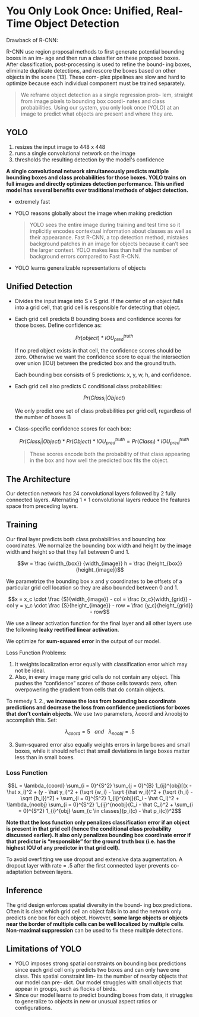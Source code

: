 # You Only Look Once: Unified, Real-Time Object Detection

Drawback of R-CNN:

R-CNN use region proposal methods to first generate potential bounding boxes in an im- age and then run a classifier on these proposed boxes. After classification, post-processing is used to refine the bound- ing boxes, eliminate duplicate detections, and rescore the boxes based on other objects in the scene [13]. These com- plex pipelines are slow and hard to optimize because each individual component must be trained separately.

> We reframe object detection as a single regression prob- lem, straight from image pixels to bounding box coordi- nates and class probabilities. Using our system, you only look once (YOLO) at an image to predict what objects are present and where they are.


## YOLO

1. resizes the input image to 448 x 448
2. runs a single convolutional network on the image
3. thresholds the resulting detection by the model's confidence

**A single convolutional network simultaneously predicts multiple bounding boxes and class probabilities for those boxes. YOLO trains on full images and directly optimizes detection performance. This unified model has several benefits over traditional methods of object detection.**

- extremely fast

- YOLO reasons globally about the image when making prediction

    > YOLO sees the entire image during training and test time so it implicitly encodes contextual information about classes as well as their appearance. Fast R-CNN, a top detection method, mistakes background patches in an image for objects because it can’t see the larger context. YOLO makes less than half the number of background errors compared to Fast R-CNN.

- YOLO learns generalizable representations of objects


## Unified Detection

- Divides the input image into S x S grid. If the center of an object falls into a grid cell, that grid cell is responsible for detecting that object.

- Each grid cell predicts B bounding boxes and confidence scores for those boxes. Define confidence as:

    ```math
    Pr(object) * IOU_{pred}^{truth}
    ```

    If no pred object exists in that cell, the confidence scores should be zero. Otherwise we want the confidence score to equal the intersection over union (IOU) between the predicted box and the ground truth.

    Each bounding box consists of 5 predictions: x, y, w, h, and confidence.

- Each grid cell also predicts C conditional class probabilities:

    ```math
    Pr(Class_i | Object)
    ```

    We only predict one set of class probabilities per grid cell, regardless of the number of boxes B

- Class-specific confidence scores for each box:

    ```math
    Pr(Class_i | Object) * Pr(Object) * IOU_{pred}^{truth} = Pr(Class_i) * IOU_{pred}^{truth}
    ```

    > These scores encode both the probability of that class appearing in the box and how well the predicted box fits the object.


##  The Architecture

Our detection network has 24 convolutional layers followed by 2 fully connected layers. Alternating 1 × 1 convolutional layers reduce the features space from preceding layers.


## Training

Our final layer predicts both class probabilities and bounding box coordinates. We normalize the bounding box width and height by the image width and height so that they fall between 0 and 1.

```math
w = \frac {width_{box}} {width_{image}}

h = \frac {height_{box}} {height_{image}}
```

We parametrize the bounding box x and y coordinates to be offsets of a particular grid cell location so they are also bounded between 0 and 1.

```math
x = x_c \cdot \frac {S}{width_{image}} - col = \frac {x_c}{width_{grid}} - col

y = y_c \cdot \frac {S}{height_{image}} - row = \frac {y_c}{height_{grid}} - row
```

We use a linear activation function for the final layer and all other layers use the following **leaky rectified linear activation**.

We optimize for **sum-squared error** in the output of our model.

Loss Function Problems:

1. It weights localization error equally with classification error which may not be ideal.
2. Also, in every image many grid cells do not contain any object. This pushes the “confidence” scores of those cells towards zero, often overpowering the gradient from cells that do contain objects.

To remedy 1. 2., **we increase the loss from bounding box coordinate predictions and decrease the loss from confidence predictions for boxes that don’t contain objects**. We use two parameters, λcoord and λnoobj to accomplish this. Set:

```math
\lambda_{coord} = 5 \ \ \ and \ \ \  \lambda_{noobj} = .5
```

3. Sum-squared error also equally weights errors in large boxes and small boxes, while it should reflect that small deviations in large boxes matter less than in small boxes.

### Loss Function

```math
L = \lambda_{coord} \sum_{i = 0}^{S^2} \sum_{j = 0}^{B} 1_{ij}^{obj}[(x - \hat x_i)^2 + (y - \hat y_i)^2 + (\sqrt {w_i} - \sqrt {\hat w_i})^2 + (\sqrt {h_i} - \sqrt {h_i})^2]

+ \sum_{i = 0}^{S^2} 1_{ij}^{obj}(C_i - \hat C_i)^2

+ \lambda_{noobj} \sum_{i = 0}^{S^2} 1_{ij}^{noobj}(C_i - \hat C_i)^2 + \sum_{i = 0}^{S^2} 1_{i}^{obj} \sum_{c \in classes}(p_i(c) - \hat p_i(c))^2
```

**Note that the loss function only penalizes classification
error if an object is present in that grid cell (hence the conditional class probability discussed earlier). It also only penalizes bounding box coordinate error if that predictor is “responsible” for the ground truth box (i.e. has the highest IOU of any predictor in that grid cell).**

To avoid overfitting we use dropout and extensive data augmentation. A dropout layer with rate = .5 after the first connected layer prevents co-adaptation between layers.


## Inference

The grid design enforces spatial diversity in the bound- ing box predictions. Often it is clear which grid cell an object falls in to and the network only predicts one box for each object. However, **some large objects or objects near the border of multiple cells can be well localized by multiple cells**. **Non-maximal suppression** can be used to fix these multiple detections.


## Limitations of YOLO

- YOLO imposes strong spatial constraints on bounding box predictions since each grid cell only predicts two boxes and can only have one class. This spatial constraint lim- its the number of nearby objects that our model can pre- dict. Our model struggles with small objects that appear in groups, such as flocks of birds.
- Since our model learns to predict bounding boxes from data, it struggles to generalize to objects in new or unusual aspect ratios or configurations.

